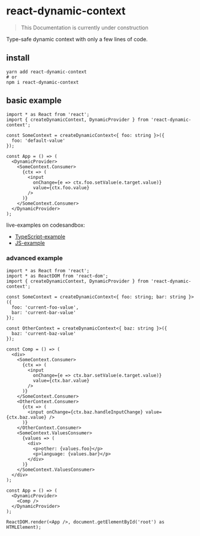 # react-dynamic-context

> This Documentation is currently under construction

Type-safe dynamic context with only a few lines of code.

## install

```shell
yarn add react-dynamic-context
# or
npm i react-dynamic-context
```

## basic example

```tsx
import * as React from 'react';
import { createDynamicContext, DynamicProvider } from 'react-dynamic-context';

const SomeContext = createDynamicContext<{ foo: string }>({
  foo: 'default-value'
});

const App = () => (
  <DynamicProvider>
    <SomeContext.Consumer>
      {ctx => (
        <input
          onChange={e => ctx.foo.setValue(e.target.value)}
          value={ctx.foo.value}
        />
      )}
    </SomeContext.Consumer>
  </DynamicProvider>
);
```

live-examples on codesandbox:

- [TypeScript-example](https://codesandbox.io/s/8z6zwjyw7l)
- [JS-example](https://codesandbox.io/s/24ry9jwvlj)

### advanced example

```tsx
import * as React from 'react';
import * as ReactDOM from 'react-dom';
import { createDynamicContext, DynamicProvider } from 'react-dynamic-context';

const SomeContext = createDynamicContext<{ foo: string; bar: string }>({
  foo: 'current-foo-value',
  bar: 'current-bar-value'
});

const OtherContext = createDynamicContext<{ baz: string }>({
  baz: 'current-baz-value'
});

const Comp = () => (
  <div>
    <SomeContext.Consumer>
      {ctx => (
        <input
          onChange={e => ctx.bar.setValue(e.target.value)}
          value={ctx.bar.value}
        />
      )}
    </SomeContext.Consumer>
    <OtherContext.Consumer>
      {ctx => (
        <input onChange={ctx.baz.handleInputChange} value={ctx.baz.value} />
      )}
    </OtherContext.Consumer>
    <SomeContext.ValuesConsumer>
      {values => (
        <div>
          <p>other: {values.foo}</p>
          <p>language: {values.bar}</p>
        </div>
      )}
    </SomeContext.ValuesConsumer>
  </div>
);

const App = () => (
  <DynamicProvider>
    <Comp />
  </DynamicProvider>
);

ReactDOM.render(<App />, document.getElementById('root') as HTMLElement);
```
